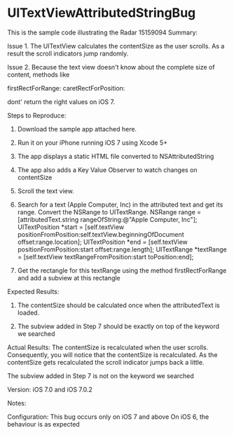 UITextViewAttributedStringBug
=============================

This is the sample code illustrating the Radar 15159094
Summary:

Issue 1. The UITextView calculates the contentSize as the user scrolls. As a result the scroll indicators jump randomly.

Issue 2. Because the text view doesn't know about the complete size of content, methods like

firstRectForRange:
caretRectForPosition:

dont' return the right values on iOS 7.

Steps to Reproduce:
1. Download the sample app attached here.
2. Run it on your iPhone running iOS 7 using Xcode 5+
3. The app displays a static HTML file converted to NSAttributedString
4. The app also adds a Key Value Observer to watch changes on contentSize
5. Scroll the text view.

6. Search for a text (Apple Computer, Inc) in the attributed text and get its range. Convert the NSRange to UITextRange.
  NSRange range = [attributedText.string rangeOfString:@"Apple Computer, Inc"];
  UITextPosition *start = [self.textView positionFromPosition:self.textView.beginningOfDocument offset:range.location];
  UITextPosition *end = [self.textView positionFromPosition:start offset:range.length];
  UITextRange *textRange = [self.textView textRangeFromPosition:start toPosition:end];

7. Get the rectangle for this textRange using the method firstRectForRange and add a subview at this rectangle

Expected Results:
1. The contentSize should be calculated once when the attributedText is loaded.

2. The subview added in Step 7 should be exactly on top of the keyword we searched

Actual Results:
The contentSize is recalculated when the user scrolls. Consequently, you will notice that the contentSize is recalculated. As the contentSize gets recalculated the scroll indicator jumps back a little.

The subview added in Step 7 is not on the keyword we searched

Version:
iOS 7.0 and iOS 7.0.2

Notes:


Configuration:
This bug occurs only on iOS 7 and above
On iOS 6, the behaviour is as expected
